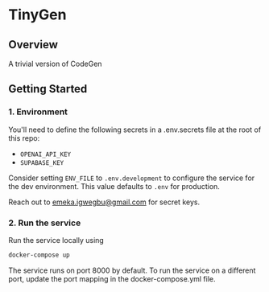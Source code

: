 # TinyGen

## Overview
A trivial version of CodeGen

## Getting Started

### 1. Environment
You'll need to define the following secrets in a .env.secrets file at the root of this repo:
- `OPENAI_API_KEY`
- `SUPABASE_KEY`

Consider setting `ENV_FILE` to `.env.development` to configure the service for the dev environment. This value defaults to `.env` for production.

Reach out to emeka.igwegbu@gmail.com for secret keys.

### 2. Run the service
Run the service locally using
```bash
docker-compose up
```

The service runs on port 8000 by default. To run the service on a different port, update the port mapping in the docker-compose.yml file.